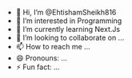 - 👋 Hi, I’m @EhtishamSheikh816
- 👀 I’m interested in Programming
- 🌱 I’m currently learning Next.Js
- 💞️ I’m looking to collaborate on ...
- 📫 How to reach me ...
- 😄 Pronouns: ...
- ⚡ Fun fact: ...

<!---
EhtishamSheikh816/EhtishamSheikh816 is a ✨ special ✨ repository because its `README.md` (this file) appears on your GitHub profile.
You can click the Preview link to take a look at your changes.
--->
